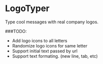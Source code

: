 # LogoTyper
Type cool messages with real company logos.



###TODO: 

* Add logo icons to all letters
* Randomize logo icons for same letter
* Support initial text passed by url
* Support text formating. (new line, tab, etc)
